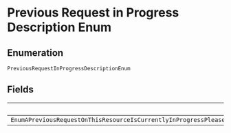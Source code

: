 
# Previous Request in Progress Description Enum

## Enumeration

`PreviousRequestInProgressDescriptionEnum`

## Fields

| Name |
|  --- |
| `EnumAPreviousRequestOnThisResourceIsCurrentlyInProgressPleaseWaitForSometimeAndTryAgainItIsBestToSpaceOutTheInitialAndTheSubsequentRequestsToAvoidReceivingThisError` |

